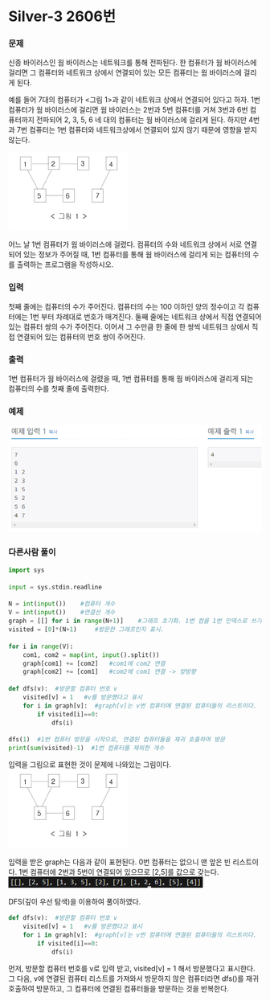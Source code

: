 # Silver-3 2606번

### 문제
<p>신종 바이러스인 웜 바이러스는 네트워크를 통해 전파된다. 한 컴퓨터가 웜 바이러스에 걸리면 그 컴퓨터와 네트워크 상에서 연결되어 있는 모든 컴퓨터는 웜 바이러스에 걸리게 된다.

예를 들어 7대의 컴퓨터가 <그림 1>과 같이 네트워크 상에서 연결되어 있다고 하자. 1번 컴퓨터가 웜 바이러스에 걸리면 웜 바이러스는 2번과 5번 컴퓨터를 거쳐 3번과 6번 컴퓨터까지 전파되어 2, 3, 5, 6 네 대의 컴퓨터는 웜 바이러스에 걸리게 된다. 하지만 4번과 7번 컴퓨터는 1번 컴퓨터와 네트워크상에서 연결되어 있지 않기 때문에 영향을 받지 않는다.</p>

![alt text](image.png)

<p>어느 날 1번 컴퓨터가 웜 바이러스에 걸렸다. 컴퓨터의 수와 네트워크 상에서 서로 연결되어 있는 정보가 주어질 때, 1번 컴퓨터를 통해 웜 바이러스에 걸리게 되는 컴퓨터의 수를 출력하는 프로그램을 작성하시오.</p>

### 입력
<p>첫째 줄에는 컴퓨터의 수가 주어진다. 컴퓨터의 수는 100 이하인 양의 정수이고 각 컴퓨터에는 1번 부터 차례대로 번호가 매겨진다. 둘째 줄에는 네트워크 상에서 직접 연결되어 있는 컴퓨터 쌍의 수가 주어진다. 이어서 그 수만큼 한 줄에 한 쌍씩 네트워크 상에서 직접 연결되어 있는 컴퓨터의 번호 쌍이 주어진다.</p>

### 출력
<p>1번 컴퓨터가 웜 바이러스에 걸렸을 때, 1번 컴퓨터를 통해 웜 바이러스에 걸리게 되는 컴퓨터의 수를 첫째 줄에 출력한다.</p>

### 예제
![alt text](image-2.png)

### 다른사람 풀이
```python
import sys

input = sys.stdin.readline

N = int(input())    #컴퓨터 개수
V = int(input())    #연결선 개수
graph = [[] for i in range(N+1)]    #그래프 초기화. 1번 컴을 1번 인덱스로 쓰기위해 N+1
visited = [0]*(N+1)     #방문한 그래프인지 표시. 

for i in range(V):
    com1, com2 = map(int, input().split())
    graph[com1] += [com2]   #com1에 com2 연결
    graph[com2] += [com1]   #com2에 com1 연결 -> 양방향

def dfs(v):  #방문할 컴퓨터 번호 v
    visited[v] = 1   #v를 방문했다고 표시
    for i in graph[v]:  #graph[v]는 v번 컴퓨터에 연결된 컴퓨터들의 리스트이다.
        if visited[i]==0:
            dfs(i)

dfs(1)  #1번 컴퓨터 방문을 시작으로, 연결된 컴퓨터들을 재귀 호출하며 방문
print(sum(visited)-1)  #1번 컴퓨터를 제외한 개수
```

입력을 그림으로 표현한 것이 문제에 나와있는 그림이다.
![alt text](image.png)

입력을 받은 graph는 다음과 같이 표현된다. 0번 컴퓨터는 없으니 맨 앞은 빈 리스트이다.
1번 컴퓨터에 2번과 5번이 연결되어 있으므로 [2,5]를 값으로 갖는다.
![alt text](image-1.png)

DFS(깊이 우선 탐색)을 이용하여 풀이하였다.
```python
def dfs(v):  #방문할 컴퓨터 번호 v
    visited[v] = 1   #v를 방문했다고 표시
    for i in graph[v]:  #graph[v]는 v번 컴퓨터에 연결된 컴퓨터들의 리스트이다.
        if visited[i]==0:
            dfs(i)
```

먼저, 방문할 컴퓨터 번호를 v로 입력 받고, visited[v] = 1 해서 방문했다고 표시한다.
그 다음, v에 연결된 컴퓨터 리스트를 가져와서 방문하지 않은 컴퓨터라면 dfs()를 재귀 호출하여 방문하고, 그 컴퓨터에 연결된 컴퓨터들을 방문하는 것을 반복한다.